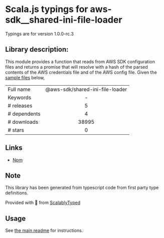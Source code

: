 
# Scala.js typings for aws-sdk__shared-ini-file-loader

Typings are for version 1.0.0-rc.3

## Library description:
This module provides a function that reads from AWS SDK configuration files and returns a promise that will resolve with a hash of the parsed contents of the AWS credentials file and of the AWS config file. Given the [sample  files](#sample-files) below,

|                    |                 |
| ------------------ | :-------------: |
| Full name          | @aws-sdk/shared-ini-file-loader |
| Keywords           | - |
| # releases         | 5 |
| # dependents       | 4 |
| # downloads        | 38995 |
| # stars            | 0 |

## Links
- [Npm](https://www.npmjs.com/package/%40aws-sdk%2Fshared-ini-file-loader)
    


## Note
This library has been generated from typescript code from first party type definitions.

Provided with :purple_heart: from [ScalablyTyped](https://github.com/oyvindberg/ScalablyTyped)

## Usage
See [the main readme](../../readme.md) for instructions.


